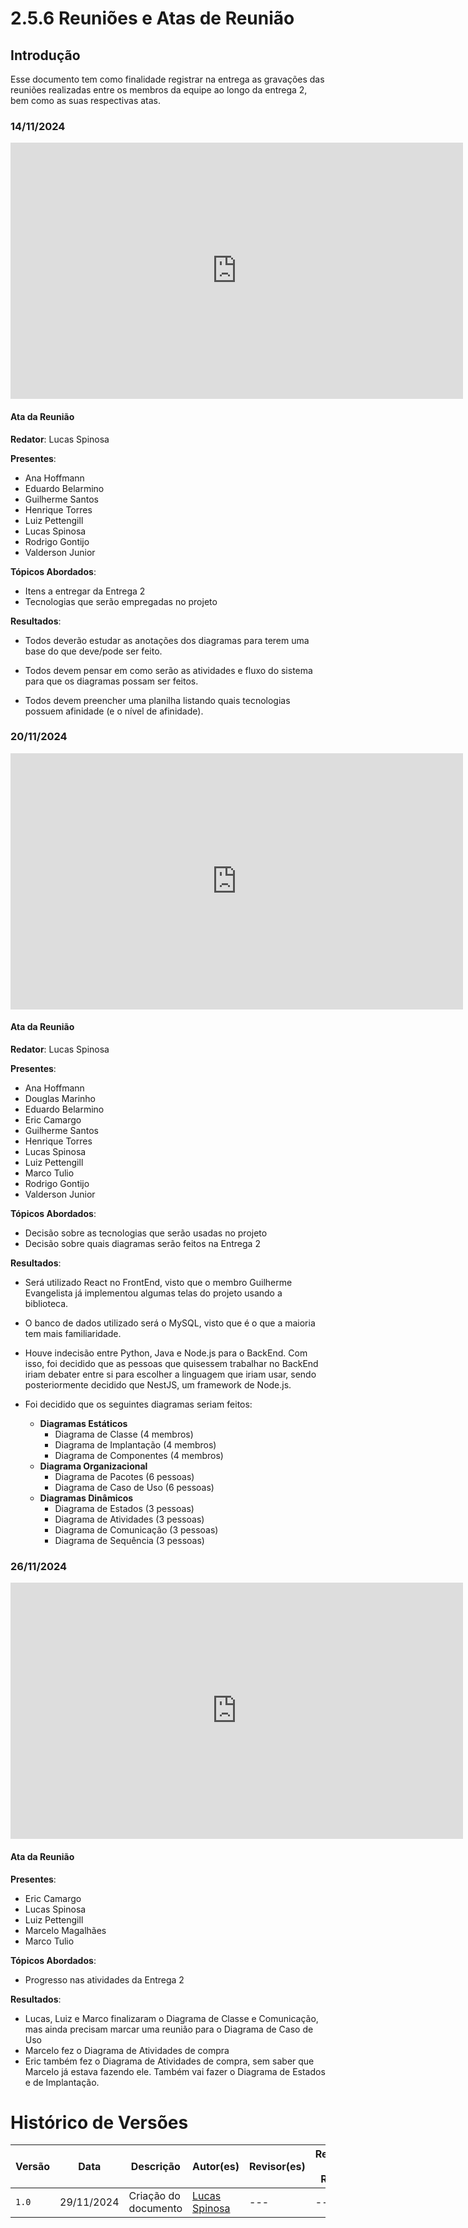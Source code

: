 # 2.5.6 Reuniões e Atas de Reunião

## Introdução

Esse documento tem como finalidade registrar na entrega as gravações das reuniões realizadas entre os membros da equipe ao longo da entrega 2, bem como as suas respectivas atas.

### 14/11/2024

<iframe width="724" height="410" src="https://www.youtube.com/embed/_78uyK6FyaM" title="Reunião de Arquitetura e Desenho de Software - 14/11/2024" frameborder="0" allow="accelerometer; autoplay; clipboard-write; encrypted-media; gyroscope; picture-in-picture; web-share" referrerpolicy="strict-origin-when-cross-origin" allowfullscreen></iframe>

#### Ata da Reunião

**Redator**: Lucas Spinosa

**Presentes**:

- Ana Hoffmann
- Eduardo Belarmino
- Guilherme Santos
- Henrique Torres
- Luiz Pettengill
- Lucas Spinosa
- Rodrigo Gontijo
- Valderson Junior

**Tópicos Abordados**:

- Itens a entregar da Entrega 2
- Tecnologias que serão empregadas no projeto

**Resultados**:

- Todos deverão estudar as anotações dos diagramas para terem uma base do que deve/pode ser feito.

- Todos devem pensar em como serão as atividades e fluxo do sistema para que os diagramas possam ser feitos.

- Todos devem preencher uma planilha listando quais tecnologias possuem afinidade (e o nível de afinidade).

### 20/11/2024

<iframe width="724" height="410" src="https://www.youtube.com/embed/j9DmAHuQOSw" title="Reunião de Arquitetura e Desenho de Software - 20/11/2024" frameborder="0" allow="accelerometer; autoplay; clipboard-write; encrypted-media; gyroscope; picture-in-picture; web-share" referrerpolicy="strict-origin-when-cross-origin" allowfullscreen></iframe>

#### Ata da Reunião

**Redator**: Lucas Spinosa

**Presentes**:

- Ana Hoffmann
- Douglas Marinho
- Eduardo Belarmino
- Eric Camargo
- Guilherme Santos
- Henrique Torres
- Lucas Spinosa
- Luiz Pettengill
- Marco Tulio
- Rodrigo Gontijo
- Valderson Junior

**Tópicos Abordados**:

- Decisão sobre as tecnologias que serão usadas no projeto
- Decisão sobre quais diagramas serão feitos na Entrega 2

**Resultados**:

- Será utilizado React no FrontEnd, visto que o membro Guilherme Evangelista já implementou algumas telas do projeto usando a biblioteca.

- O banco de dados utilizado será o MySQL, visto que é o que a maioria tem mais familiaridade.

- Houve indecisão entre Python, Java e Node.js para o BackEnd. Com isso, foi decidido que as pessoas que quisessem trabalhar no BackEnd iriam debater entre si para escolher a linguagem que iriam usar, sendo posteriormente decidido que NestJS, um framework de Node.js.

- Foi decidido que os seguintes diagramas seriam feitos:
   - **Diagramas Estáticos**
      - Diagrama de Classe (4 membros)
      - Diagrama de Implantação (4 membros)
      - Diagrama de Componentes (4 membros)
   - **Diagrama Organizacional**
      - Diagrama de Pacotes (6 pessoas)
      - Diagrama de Caso de Uso (6 pessoas)
   - **Diagramas Dinâmicos**
      - Diagrama de Estados (3 pessoas)
      - Diagrama de Atividades (3 pessoas)
      - Diagrama de Comunicação (3 pessoas)
      - Diagrama de Sequência (3 pessoas)


### 26/11/2024

<iframe width="724" height="410" src="https://www.youtube.com/embed/bpTOwBzaozk" title="Reunião de Arquitetura e Desenho de Software - 26/11/2024" frameborder="0" allow="accelerometer; autoplay; clipboard-write; encrypted-media; gyroscope; picture-in-picture; web-share" referrerpolicy="strict-origin-when-cross-origin" allowfullscreen></iframe>

#### Ata da Reunião

**Presentes**:

- Eric Camargo
- Lucas Spinosa
- Luiz Pettengill
- Marcelo Magalhães
- Marco Tulio

**Tópicos Abordados**:

- Progresso nas atividades da Entrega 2

**Resultados**:

- Lucas, Luiz e Marco finalizaram o Diagrama de Classe e Comunicação, mas ainda precisam marcar uma reunião para o Diagrama de Caso de Uso
- Marcelo fez o Diagrama de Atividades de compra
- Eric também fez o Diagrama de Atividades de compra, sem saber que Marcelo já estava fazendo ele. Também vai fazer o Diagrama de Estados e de Implantação.

# Histórico de Versões

| Versão | Data | Descrição | Autor(es) | Revisor(es) | Resultado da Revisão |
| ------ | ---- | --------- | --------- | ----------- | -------------------- |
| `1.0`  | 29/11/2024 | Criação do documento | [Lucas Spinosa](https://github.com/LucasSpinosa) | --- | --- |